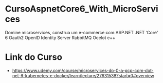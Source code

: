 # CursoAspnetCore6_With_MicroServices
Domine microservices, construa um e-commerce com ASP.NET .NET 'Core' 6 Oauth2 OpenID Identity Server RabbitMQ Ocelot e++


# Link do Curso
- https://www.udemy.com/course/microservices-do-0-a-gcp-com-dot-net-6-kubernetes-e-docker/learn/lecture/27631538?start=0#overview
